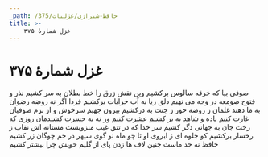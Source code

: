 ```yaml
---
_path: /حافظ-شیرازی/غزلیات/375
title: >-
    غزل شمارهٔ ۳۷۵
---
```

# غزل شمارهٔ ۳۷۵

صوفی بیا که خرقه سالوس برکشیم
وین نقش زرق را خط بطلان به سر کشیم
نذر و فتوح صومعه در وجه می نهیم
دلق ریا به آب خرابات برکشیم
فردا اگر نه روضه رضوان به ما دهند
غلمان ز روضه حور ز جنت به درکشیم
بیرون جهیم سرخوش و از بزم صوفیان
غارت کنیم باده و شاهد به بر کشیم
عشرت کنیم ور نه به حسرت کشندمان
روزی که رخت جان به جهانی دگر کشیم
سر خدا که در تتق غیب منزویست
مستانه اش نقاب ز رخسار برکشیم
کو جلوه ای ز ابروی او تا چو ماه نو
گوی سپهر در خم چوگان زر کشیم
حافظ نه حد ماست چنین لاف ها زدن
پای از گلیم خویش چرا بیشتر کشیم
